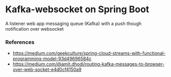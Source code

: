# Kafka-websocket on Spring Boot
A listener web app messaging queue (Kafka) with a push though notification over websocket


### References
- https://medium.com/geekculture/spring-cloud-streams-with-functional-programming-model-93d49696584c
- https://medium.com/@amit.dhodi/routing-kafka-messages-to-browser-over-web-socket-e4d0cf4150a9